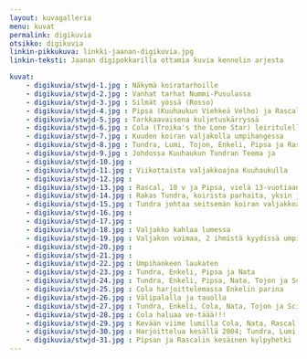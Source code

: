 ```yaml
---
layout: kuvagalleria
menu: kuvat
permalink: digikuvia
otsikko: digikuvia
linkin-pikkukuva: linkki-jaanan-digikuvia.jpg
linkin-teksti: Jaanan digipokkarilla ottamia kuvia kennelin arjesta

kuvat:
    - digikuvia/stwjd-1.jpg : Näkymä koiratarhoille
    - digikuvia/stwjd-2.jpg : Vanhat tarhat Nummi-Pusulassa
    - digikuvia/stwjd-3.jpg : Silmät yössä (Rosso)
    - digikuvia/stwjd-4.jpg : Pipsa (Kuuhaukun Viehkeä Velho) ja Rascal (Kuuhaukun Ikuinen Rakkaus) yöllisellä rekiajelulla
    - digikuvia/stwjd-5.jpg : Tarkkaavaisena kuljetuskärryssä
    - digikuvia/stwjd-6.jpg : Cola (Troika's the Lone Star) leiritulella nuorena poikana; vielä ei pääse vetämään, mutta kohta
    - digikuvia/stwjd-7.jpg : Kuuden koiran valjakolla umpihangessa
    - digikuvia/stwjd-8.jpg : Tundra, Lumi, Tojon, Enkeli, Pipsa ja Rascal
    - digikuvia/stwjd-9.jpg : Johdossa Kuuhaukun Tundran Teema ja 
    - digikuvia/stwjd-10.jpg : 
    - digikuvia/stwjd-11.jpg : Viikottaista valjakkoajoa Kuuhaukulla
    - digikuvia/stwjd-12.jpg : 
    - digikuvia/stwjd-13.jpg : Rascal, 10 v ja Pipsa, vielä 13-vuotiaana, vauhdissa
    - digikuvia/stwjd-14.jpg : Rakas Tundra, koirista parhaita, yksin johdossa
    - digikuvia/stwjd-15.jpg : Tundra johtaa seitsemän koiran valjakkoa
    - digikuvia/stwjd-16.jpg : 
    - digikuvia/stwjd-17.jpg : 
    - digikuvia/stwjd-18.jpg : Valjakko kahlaa lumessa
    - digikuvia/stwjd-19.jpg : Valjakon voimaa, 2 ihmistä kyydissä umpihangessa
    - digikuvia/stwjd-20.jpg : 
    - digikuvia/stwjd-21.jpg : 
    - digikuvia/stwjd-22.jpg : Umpihankeen laukaten
    - digikuvia/stwjd-23.jpg : Tundra, Enkeli, Pipsa ja Nata
    - digikuvia/stwjd-24.jpg : Tundra, Enkeli, Pipsa, Nata, Tojon ja Scilla
    - digikuvia/stwjd-25.jpg : Cola harjoittelemassa Enkelin parina
    - digikuvia/stwjd-26.jpg : Välipalalla ja tauolla
    - digikuvia/stwjd-27.jpg : Tundra, Enkeli, Cola, Nata, Tojon ja Scilla, 
    - digikuvia/stwjd-28.jpg : Cola haluaa ve-täää!!!
    - digikuvia/stwjd-29.jpg : Kevään viime lumilla Cola, Nata, Rascal ja Scilla (edessä Tundra ja Enkeli)
    - digikuvia/stwjd-30.jpg : Harjoittelua kesällä 2004; Tundra, Lumi, Tojon, Enkeli, Cola, Scilla ja Rascal; Nata, Panda ja Rosso vielä takana, mutta näkymättömissä
    - digikuvia/stwjd-31.jpg : Pipsan ja Rascalin kesäinen kylpyhetki
---
```


